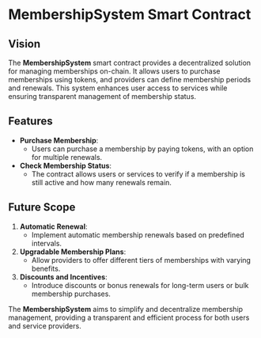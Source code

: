# MembershipSystem Smart Contract

## Vision

The **MembershipSystem** smart contract provides a decentralized solution for managing memberships on-chain. It allows users to purchase memberships using tokens, and providers can define membership periods and renewals. This system enhances user access to services while ensuring transparent management of membership status.

## Features

- **Purchase Membership**:
  - Users can purchase a membership by paying tokens, with an option for multiple renewals.
- **Check Membership Status**:
  - The contract allows users or services to verify if a membership is still active and how many renewals remain.

## Future Scope

1. **Automatic Renewal**:
   - Implement automatic membership renewals based on predefined intervals.
2. **Upgradable Membership Plans**:
   - Allow providers to offer different tiers of memberships with varying benefits.
3. **Discounts and Incentives**:
   - Introduce discounts or bonus renewals for long-term users or bulk membership purchases.

The **MembershipSystem** aims to simplify and decentralize membership management, providing a transparent and efficient process for both users and service providers.
